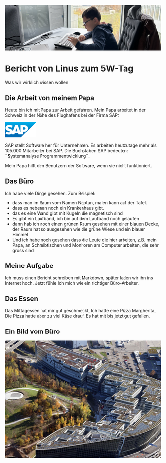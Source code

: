 <img src="header.jpg" alt="Linus tippt am Computer" width="1000"/>

# Bericht von Linus zum 5W-Tag
Was wir wirklich wissen wollen

## Die Arbeit von meinem Papa
Heute bin ich mit Papa zur Arbeit gefahren. Mein Papa arbeitet in der Schweiz in der Nähe des Flughafens bei der Firma SAP:

<img src="sap-logo.svg" alt="SAP" width="100"/>

SAP stellt Software her für Unternehmen. Es arbeiten heutzutage mehr als 105.000 Mitarbeiter bei SAP. Die Buchstaben SAP bedeuten: ¨**S**ystem**a**nalyse **P**rogrammentwicklung¨.

Mein Papa hilft den Benutzern der Software, wenn sie nicht funktioniert.

## Das Büro

Ich habe viele Dinge gesehen. Zum Beispiel:
* dass man im Raum vom Namen Neptun, malen kann auf der Tafel.
* dass es nebenan noch ein Krankenhaus gibt.
* das es eine Wand gibt mit Kugeln die magnetisch sind
* Es gibt ein Laufband, ich bin auf dem Laufband noch gelaufen
* dann hab ich noch einen grünen Raum gesehen mit einer blauen Decke, der Raum hat so ausgesehen wie die grüne Wiese und ein blauer Himmel
* Und ich habe noch gesehen dass die Leute die hier arbeiten, z.B. mein Papa, an Schreibtischen und Monitoren am Computer arbeiten, die sehr gross sind

## Meine Aufgabe
Ich muss einen Bericht schreiben mit Markdown, später laden wir ihn ins Internet hoch. Jetzt fühle Ich mich wie ein richtiger Büro-Arbeiter. 

## Das Essen 
Das Mittagessen hat mir gut geschmeckt, Ich hatte eine Pizza Margherita, Die Pizza hatte aber zu viel Käse drauf. 
Es hat mit bis jetzt gut gefallen.

## Ein Bild vom Büro
<img src="circle.jpg" alt="The Circle in Zürich am Flughafen" width="1000"/>